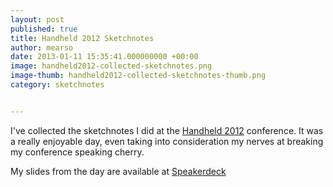 ```yaml
---
layout: post
published: true
title: Handheld 2012 Sketchnotes
author: mearso
date: 2013-01-11 15:35:41.000000000 +00:00
image: handheld2012-collected-sketchnotes.png
image-thumb: handheld2012-collected-sketchnotes-thumb.png
category: sketchnotes


---
```


I've collected the sketchnotes I did at the <a href="http://www.handheldconf.com/2012/">Handheld 2012</a> conference. It was a really enjoyable day, even taking into consideration my nerves at breaking my conference speaking cherry. 

My slides from the day are available at <a href="https://speakerdeck.com/mearso/is-your-thinking-l-shaped">Speakerdeck</a>

